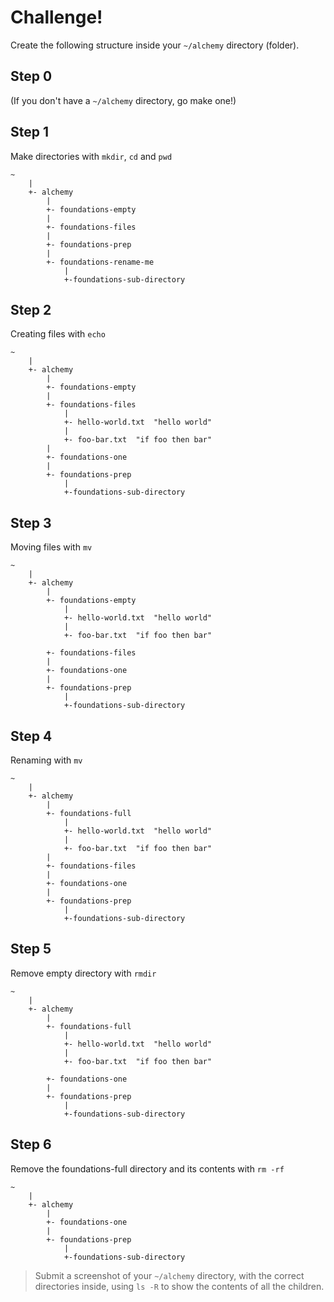 Challenge!
===

Create the following structure inside your `~/alchemy` directory (folder).

## Step 0

(If you don't have a `~/alchemy` directory, go make one!)

## Step 1

Make directories with `mkdir`, `cd` and `pwd`

```
~
    |
    +- alchemy
        |
        +- foundations-empty
        |
        +- foundations-files
        |
        +- foundations-prep
        |
        +- foundations-rename-me
            |
            +-foundations-sub-directory
```

## Step 2

Creating files with `echo`

```
~
    |
    +- alchemy
        |
        +- foundations-empty
        |
        +- foundations-files
            |
            +- hello-world.txt  "hello world"
            |
            +- foo-bar.txt  "if foo then bar"
        |
        +- foundations-one
        |
        +- foundations-prep
            |
            +-foundations-sub-directory

```

## Step 3

Moving files with `mv`

```
~
    |
    +- alchemy
        |
        +- foundations-empty
            |
            +- hello-world.txt  "hello world"
            |
            +- foo-bar.txt  "if foo then bar"
        
        +- foundations-files
        |
        +- foundations-one
        |
        +- foundations-prep
            |
            +-foundations-sub-directory

```


## Step 4

Renaming with `mv`

```
~
    |
    +- alchemy
        |
        +- foundations-full
            |
            +- hello-world.txt  "hello world"
            |
            +- foo-bar.txt  "if foo then bar"
        |
        +- foundations-files
        |
        +- foundations-one
        |
        +- foundations-prep
            |
            +-foundations-sub-directory

```

## Step 5

Remove empty directory with `rmdir`

```
~
    |
    +- alchemy
        |
        +- foundations-full
            |
            +- hello-world.txt  "hello world"
            |
            +- foo-bar.txt  "if foo then bar"
        
        +- foundations-one
        |
        +- foundations-prep
            |
            +-foundations-sub-directory
```

## Step 6

Remove the foundations-full directory and its contents with `rm -rf`

```
~
    |
    +- alchemy
        |        
        +- foundations-one
        |
        +- foundations-prep
            |
            +-foundations-sub-directory

```

> Submit a screenshot of your `~/alchemy` directory, with the correct directories inside, using `ls -R` to show the contents of all the children.
